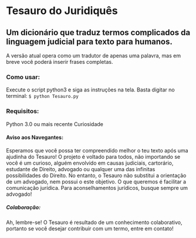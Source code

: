  # Tesauro do Juridiquês
## Um dicionário que traduz termos complicados da linguagem judicial para texto para humanos.
A versão atual opera como um tradutor de apenas uma palavra, mas em breve você poderá inserir frases completas.
### Como usar:
Execute o script python3 e siga as instruções na tela. Basta digitar no terminal:
`$ python Tesauro.py`
### Requisitos:
Python 3.0 ou mais recente
Curiosidade
#### Aviso aos Navegantes:
Esperamos que você possa ter compreendido melhor o teu texto após uma ajudinha do Tesauro! 
O projeto é voltado para todos, não importando se você é um curioso, alguém envolvido em causas judiciais, cartorário, estudante de Direito, advogado ou qualquer uma das infinitas possibilidades do Direito. No entanto, o Tesauro não substitui a orientação de um advogado, nem possui o este objetivo. O que queremos é facilitar a comunicação jurídica. Para aconselhamentos jurídicos, busque sempre um advogado!
##### Colaboração:
Ah, lembre-se! O Tesauro é resultado de um conhecimento colaborativo, portanto se você desejar contribuir com um termo, entre em contato!
